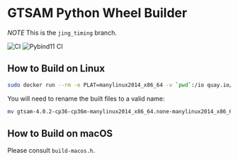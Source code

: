 # GTSAM Python Wheel Builder

*NOTE* This is the `jing_timing` branch.

![CI](https://github.com/ProfFan/gtsam-manylinux-build/workflows/CI/badge.svg) ![Pybind11 CI](https://github.com/borglab/gtsam-manylinux-build/workflows/Pybind11%20CI/badge.svg)

## How to Build on Linux

```bash
sudo docker run --rm -e PLAT=manylinux2014_x86_64 -v `pwd`:/io quay.io/pypa/manylinux2014_x86_64 /io/build-wheels.sh
```

You will need to rename the built files to a valid name:

```bash
mv gtsam-4.0.2-cp36-cp36m-manylinux2014_x86_64.none-manylinux2014_x86_64.whl gtsam-4.0.2-cp36-none-any.whl
```

## How to Build on macOS

Please consult `build-macos.h`.
